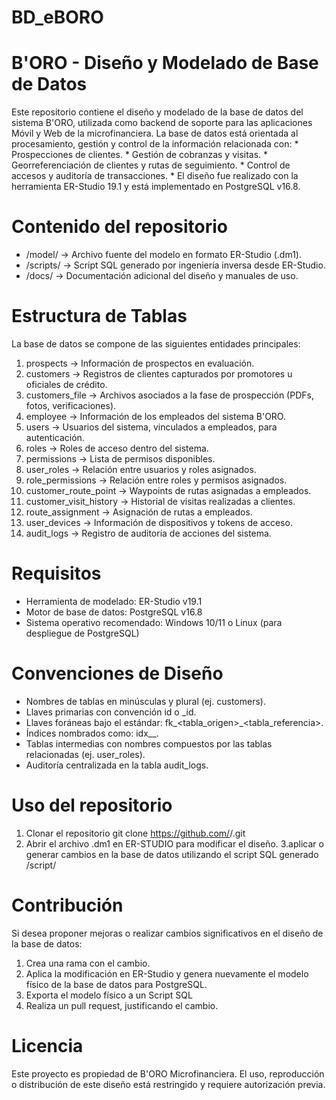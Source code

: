 # BD_eBORO
# B'ORO - Diseño y Modelado de Base de Datos
  Este repositorio contiene el diseño y modelado de la base de datos del sistema B'ORO, utilizada como backend de soporte para las aplicaciones Móvil y Web de la microfinanciera.
  La base de datos está orientada al procesamiento, gestión y control de la información relacionada con:
    * Prospecciones de clientes.
    * Gestión de cobranzas y visitas.
    * Georreferenciación de clientes y rutas de seguimiento.
    * Control de accesos y auditoría de transacciones.
    * El diseño fue realizado con la herramienta ER-Studio 19.1 y está implementado en PostgreSQL v16.8.
# Contenido del repositorio

  * /model/ → Archivo fuente del modelo en formato ER-Studio (.dm1).
  * /scripts/ → Script SQL generado por ingeniería inversa desde ER-Studio.
  * /docs/ → Documentación adicional del diseño y manuales de uso.

# Estructura de Tablas
  La base de datos se compone de las siguientes entidades principales:
  
  1. prospects → Información de prospectos en evaluación.
  2. customers → Registros de clientes capturados por promotores u oficiales de crédito.
  3. customers_file → Archivos asociados a la fase de prospección (PDFs, fotos, verificaciones).
  4. employee → Información de los empleados del sistema B'ORO.
  5. users → Usuarios del sistema, vinculados a empleados, para autenticación.
  6. roles → Roles de acceso dentro del sistema.
  7. permissions → Lista de permisos disponibles.
  8. user_roles → Relación entre usuarios y roles asignados.
  9. role_permissions → Relación entre roles y permisos asignados.
  10. customer_route_point → Waypoints de rutas asignadas a empleados.
  11. customer_visit_history → Historial de visitas realizadas a clientes.
  12. route_assignment → Asignación de rutas a empleados.
  13. user_devices → Información de dispositivos y tokens de acceso.
  14. audit_logs → Registro de auditoría de acciones del sistema.

# Requisitos
  
  * Herramienta de modelado: ER-Studio v19.1
  * Motor de base de datos: PostgreSQL v16.8
  * Sistema operativo recomendado: Windows 10/11 o Linux (para despliegue de PostgreSQL)

# Convenciones de Diseño

  * Nombres de tablas en minúsculas y plural (ej. customers).
  * Llaves primarias con convención id o <tabla>_id.
  * Llaves foráneas bajo el estándar: fk_<tabla_origen>_<tabla_referencia>.
  * Índices nombrados como: idx_<tabla>_<columna>.
  * Tablas intermedias con nombres compuestos por las tablas relacionadas (ej. user_roles).
  * Auditoría centralizada en la tabla audit_logs.

# Uso del repositorio
  1. Clonar el repositorio
    git clone https://github.com/<organizacion>/<repositorio>.git
  2. Abrir el archivo .dm1 en ER-STUDIO para modificar el diseño.
  3.aplicar o generar cambios en la base de datos utilizando el script SQL generado /script/

# Contribución
  Si desea proponer mejoras o realizar cambios significativos en el diseño de la base de datos:
  
  1. Crea una rama con el cambio.
  2. Aplica la modificación en ER-Studio y genera nuevamente el modelo físico de la base de datos para PostgreSQL.
  3. Exporta el modelo físico a un Script SQL
  4. Realiza un pull request, justificando el cambio.

# Licencia

  Este proyecto es propiedad de B'ORO Microfinanciera.
  El uso, reproducción o distribución de este diseño está restringido y requiere autorización previa.
